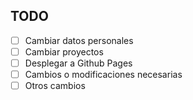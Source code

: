 ## TODO

- [ ] Cambiar datos personales
- [ ] Cambiar proyectos
- [ ] Desplegar a Github Pages
- [ ] Cambios o modificaciones necesarias
- [ ] Otros cambios